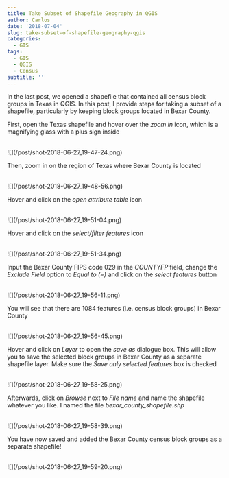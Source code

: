 ```yaml
---
title: Take Subset of Shapefile Geography in QGIS
author: Carlos
date: '2018-07-04'
slug: take-subset-of-shapefile-geography-qgis
categories:
  - GIS
tags:
  - GIS
  - QGIS
  - Census
subtitle: ''
---
```


In the last post, we opened a shapefile that contained all census block groups in Texas in QGIS. In this post, I provide steps for taking a subset of a shapefile, particularly by keeping block groups located in Bexar County.

First, open the Texas shapefile and hover over the _zoom in_ icon, which is a magnifying glass with a plus sign inside

<br>
![](/post/shot-2018-06-27_19-47-24.png)

Then, zoom in on the region of Texas where Bexar County is located

<br>
![](/post/shot-2018-06-27_19-48-56.png)

Hover and click on the _open attribute table_ icon

<br>
![](/post/shot-2018-06-27_19-51-04.png)


Hover and click on the _select/filter features_ icon 

<br>
![](/post/shot-2018-06-27_19-51-34.png)

Input the Bexar County FIPS code 029 in the _COUNTYFP_ field, change the _Exclude Field_ option to _Equal to (=)_ and click on the _select features_ button

<br>
![](/post/shot-2018-06-27_19-56-11.png)

You will see that there are 1084 features (i.e. census block groups) in Bexar County

<br>
![](/post/shot-2018-06-27_19-56-45.png)

Hover and click on _Layer_ to open the _save as_ dialogue box. This will allow you to save the selected block groups in Bexar County as a separate shapefile layer. Make sure the _Save only selected features_ box is checked 

<br>
![](/post/shot-2018-06-27_19-58-25.png)

Afterwards, click on _Browse_ next to _File name_ and name the shapefile whatever you like. I named the file _bexar_county_shapefile.shp_

<br>
![](/post/shot-2018-06-27_19-58-39.png)

You have now saved and added the Bexar County census block groups as a separate shapefile!

<br>
![](/post/shot-2018-06-27_19-59-20.png)